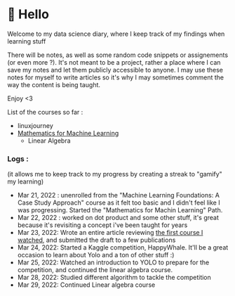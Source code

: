 # :wave: Hello

Welcome to my data science diary, where I keep track of my findings when learning stuff

There will be notes, as well as some random code snippets or assignements (or even more ?). It's not meant to be a project, rather a place where I can save my notes and let them publicly accessible to anyone. I may use these notes for myself to write articles so it's why I may sometimes comment the way the content is being taught.

Enjoy <3

List of the courses so far :
* linuxjourney
* [Mathematics for Machine Learning](https://www.coursera.org/specializations/mathematics-machine-learning)
  * Linear Algebra

### Logs :
(it allows me to keep track to my progress by creating a streak to "gamify" my learning)

* Mar 21, 2022 : unenrolled from the "Machine Learning Foundations: A Case Study Approach" course as it felt too basic and I didn't feel like I was progressing. Started the "Mathematics for Machin Learning" Path.
* Mar 22, 2022 : worked on dot product and some other stuff, it's great because it's revisiting a concept i've been taught for years
* Mar 23, 2022: Wrote an entire article reviewing [the first course I watched](https://www.udemy.com/course/complete-machine-learning-and-data-science-zero-to-mastery/), and submitted the draft to a few publications
* Mar 24, 2022: Started a Kaggle competition, HappyWhale. It'll be a great occasion to learn about Yolo and a ton of other stuff :)
* Mar 25, 2022: Watched an introduction to YOLO to prepare for the competition, and continued the linear algebra course.
* Mar 28, 2022: Studied different algorithm to tackle the competition
* Mar 29, 2022: Continued Linear algebra course
